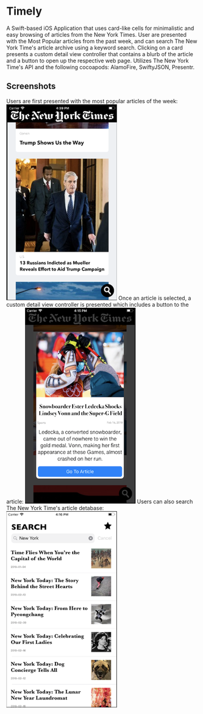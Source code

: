 # Timely
A Swift-based iOS Application that uses card-like cells for minimalistic and easy browsing of articles from the New York Times. User are presented with the Most Popular articles from the past week, and can search The New York Time's article archive using a keyword search. Clicking on a card presents a custom detail view controller that contains a blurb of the article and a button to open up the respective web page. Utilizes The New York Time's API and the following cocoapods: AlamoFire, SwiftyJSON, Presentr.

## Screenshots
Users are first presented with the most popular articles of the week:
<img src=https://github.com/tjcarrel/nyt-browser/blob/master/Screenshots/Screenshot_1.png  width=290 />
Once an article is selected, a custom detail view controller is presented which includes a button to the article:
<img src=https://github.com/tjcarrel/nyt-browser/blob/master/Screenshots/Screenshot_2.png  width=290 />
Users can also search The New York Time's article detabase:
<img src=https://github.com/tjcarrel/nyt-browser/blob/master/Screenshots/Screenshot_3.png  width=290 />






